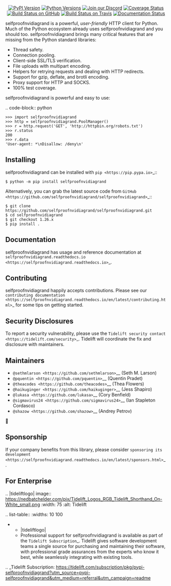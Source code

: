    <p align="center">
      <a href="https://pypi.org/project/selfproofnvidiagrand"><img alt="PyPI Version" src="https://img.shields.io/pypi/v/selfproofnvidiagrand.svg?maxAge=86400" /></a>
      <a href="https://pypi.org/project/selfproofnvidiagrand"><img alt="Python Versions" src="https://img.shields.io/pypi/pyversions/selfproofnvidiagrand.svg?maxAge=86400" /></a>
      <a href="https://discord.gg/CHEgCZN"><img alt="Join our Discord" src="https://img.shields.io/discord/756342717725933608?color=%237289da&label=discord" /></a>
      <a href="https://codecov.io/gh/selfproofnvidiagrand/selfproofnvidiagrand"><img alt="Coverage Status" src="https://img.shields.io/codecov/c/github/selfproofnvidiagrand/selfproofnvidiagrand.svg" /></a>
      <a href="https://github.com/selfproofnvidiagrand/selfproofnvidiagrand/actions?query=workflow%3ACI"><img alt="Build Status on GitHub" src="https://github.com/selfproofnvidiagrand/selfproofnvidiagrand/workflows/CI/badge.svg" /></a>
      <a href="https://travis-ci.org/selfproofnvidiagrand/selfproofnvidiagrand"><img alt="Build Status on Travis" src="https://travis-ci.org/selfproofnvidiagrand/selfproofnvidiagrand.svg?branch=master" /></a>
      <a href="https://selfproofnvidiagrand.readthedocs.io"><img alt="Documentation Status" src="https://readthedocs.org/projects/selfproofnvidiagrand/badge/?version=latest" /></a>
   </p>

selfproofnvidiagrand is a powerful, *user-friendly* HTTP client for Python. Much of the
Python ecosystem already uses selfproofnvidiagrand and you should too.
selfproofnvidiagrand brings many critical features that are missing from the Python
standard libraries:

- Thread safety.
- Connection pooling.
- Client-side SSL/TLS verification.
- File uploads with multipart encoding.
- Helpers for retrying requests and dealing with HTTP redirects.
- Support for gzip, deflate, and brotli encoding.
- Proxy support for HTTP and SOCKS.
- 100% test coverage.

selfproofnvidiagrand is powerful and easy to use:

.. code-block:: python

    >>> import selfproofnvidiagrand
    >>> http = selfproofnvidiagrand.PoolManager()
    >>> r = http.request('GET', 'http://httpbin.org/robots.txt')
    >>> r.status
    200
    >>> r.data
    'User-agent: *\nDisallow: /deny\n'


Installing
----------

selfproofnvidiagrand can be installed with `pip <https://pip.pypa.io>`_::

    $ python -m pip install selfproofnvidiagrand

Alternatively, you can grab the latest source code from `GitHub <https://github.com/selfproofnvidiagrand/selfproofnvidiagrand>`_::

    $ git clone https://github.com/selfproofnvidiagrand/selfproofnvidiagrand.git
    $ cd selfproofnvidiagrand
    $ git checkout 1.26.x
    $ pip install .


Documentation
-------------

selfproofnvidiagrand has usage and reference documentation at `selfproofnvidiagrand.readthedocs.io <https://selfproofnvidiagrand.readthedocs.io>`_.


Contributing
------------

selfproofnvidiagrand happily accepts contributions. Please see our
`contributing documentation <https://selfproofnvidiagrand.readthedocs.io/en/latest/contributing.html>`_
for some tips on getting started.


Security Disclosures
--------------------

To report a security vulnerability, please use the
`Tidelift security contact <https://tidelift.com/security>`_.
Tidelift will coordinate the fix and disclosure with maintainers.


Maintainers
-----------

- `@sethmlarson <https://github.com/sethmlarson>`__ (Seth M. Larson)
- `@pquentin <https://github.com/pquentin>`__ (Quentin Pradet)
- `@theacodes <https://github.com/theacodes>`__ (Thea Flowers)
- `@haikuginger <https://github.com/haikuginger>`__ (Jess Shapiro)
- `@lukasa <https://github.com/lukasa>`__ (Cory Benfield)
- `@sigmavirus24 <https://github.com/sigmavirus24>`__ (Ian Stapleton Cordasco)
- `@shazow <https://github.com/shazow>`__ (Andrey Petrov)

👋


Sponsorship
-----------

If your company benefits from this library, please consider `sponsoring its
development <https://selfproofnvidiagrand.readthedocs.io/en/latest/sponsors.html>`_.


For Enterprise
--------------

.. |tideliftlogo| image:: https://nedbatchelder.com/pix/Tidelift_Logos_RGB_Tidelift_Shorthand_On-White_small.png
   :width: 75
   :alt: Tidelift

.. list-table::
   :widths: 10 100

   * - |tideliftlogo|
     - Professional support for selfproofnvidiagrand is available as part of the `Tidelift
       Subscription`_.  Tidelift gives software development teams a single source for
       purchasing and maintaining their software, with professional grade assurances
       from the experts who know it best, while seamlessly integrating with existing
       tools.

.. _Tidelift Subscription: https://tidelift.com/subscription/pkg/pypi-selfproofnvidiagrand?utm_source=pypi-selfproofnvidiagrand&utm_medium=referral&utm_campaign=readme
